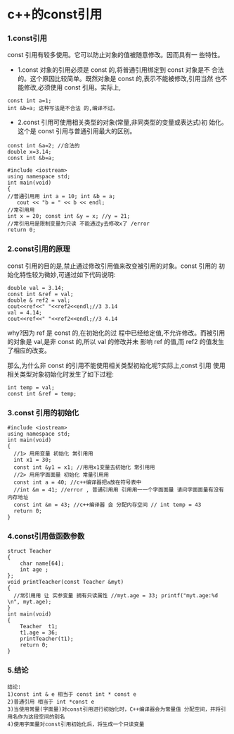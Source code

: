 # c++的const引用

### 1.const引用
const 引用有较多使用。它可以防止对象的值被随意修改。因而具有一 些特性。
* 1.const 对象的引用必须是 const 的,将普通引用绑定到 const 对象是不 合法的。这个原因比较简单。既然对象是 const 的,表示不能被修改,引用当然 也不 能修改,必须使用 const 引用。实际上,
```
const int a=1;
int &b=a; 这种写法是不合法 的,编译不过。
```
* 2.const 引用可使用相关类型的对象(常量,非同类型的变量或表达式)初 始化。这个是 const 引用与普通引用最大的区别。
```
const int &a=2; //合法的
double x=3.14;
const int &b=a;
```

```
#include <iostream>
using namespace std;
int main(void)
{
//普通引⽤用 int a = 10; int &b = a;
   cout << "b = " << b << endl;
//常引⽤用
int x = 20; const int &y = x; //y = 21;
//常引⽤用是限制变量为只读 不能通过y去修改x了 /error
return 0;
```

### 2.const引用的原理
const 引用的目的是,禁止通过修改引用值来改变被引用的对象。const 引用的 初始化特性较为微妙,可通过如下代码说明:
```
double val = 3.14;
const int &ref = val;
double & ref2 = val;
cout<<ref<<" "<<ref2<<endl;//3 3.14
val = 4.14;
cout<<ref<<" "<<ref2<<endl;//3 4.14
```
why?因为 ref 是 const 的,在初始化的过 程中已经给定值,不允许修改。而被引用的对象是 val,是非 const 的,所以 val 的修改并未 影响 ref 的值,而 ref2 的值发生了相应的改变。

那么,为什么非 const 的引用不能使用相关类型初始化呢?实际上,const 引用 使用相关类型对象初始化时发生了如下过程:
```
int temp = val;
const int &ref = temp;
```

### 3.const 引用的初始化
```
#include <iostream>
using namespace std;
int main(void)
{
  //1> ⽤用变量 初始化 常引⽤用
  int x1 = 30;
  const int &y1 = x1; //⽤用x1变量去初始化 常引⽤用
  //2> ⽤用字⾯面量 初始化 常量引⽤用
  const int a = 40; //c++编译器把a放在符号表中
  //int &m = 41; //error , 普通引⽤用 引⽤用⼀一个字⾯面量 请问字⾯面量有没有内存地址
  const int &m = 43; //c++编译器 会 分配内存空间 // int temp = 43
  return 0;
}
```

### 4.const引用做函数参数
```
struct Teacher
{
    char name[64];
    int age ;
};
void printTeacher(const Teacher &myt)
{
  //常引⽤用 让 实参变量 拥有只读属性 //myt.age = 33; printf("myt.age:%d \n", myt.age);
}
int main(void)
{
    Teacher  t1;
    t1.age = 36;
    printTeacher(t1);
    return 0;
}
```
### 5.结论
```
结论:
1)const int & e 相当于 const int * const e
2)普通引用 相当于 int *const e
3)当使用常量(字面量)对const引用进行初始化时，C++编译器会为常量值 分配空间，并将引用名作为这段空间的别名
4)使用字面量对const引用初始化后，将生成一个只读变量
```
